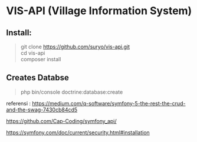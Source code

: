 # VIS-API (Village Information System)

## Install:
> git clone https://github.com/suryo/vis-api.git  
cd vis-api  
composer install  

## Creates Databse
> php bin/console doctrine:database:create

referensi : https://medium.com/q-software/symfony-5-the-rest-the-crud-and-the-swag-7430cb84cd5

https://github.com/Cap-Coding/symfony_api/

https://symfony.com/doc/current/security.html#installation
